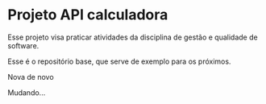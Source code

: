 # Projeto API calculadora 

Esse projeto visa praticar atividades da disciplina de gestão e qualidade de software. 

Esse é o repositório base, que serve de exemplo para os próximos. 

Nova de novo

Mudando...